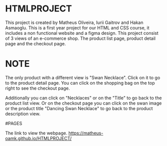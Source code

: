 # HTMLPROJECT

This project is created by Matheus Oliveira, Iurii Gaitrov and Hakan Asmaoglu.
This is a first year project for our HTML and CSS course, it includes a non functional website and a figma design.
This project consist of 3 views of an e-commerce shop. The product list page, product detail page and the checkout page.

# NOTE
The only product with a different view is "Swan Necklace". Click on it to go to the product detail page.
You can click on the shopping bag on the top right to see the checkout page.

Additionally you can click on "Necklaces" or on the "Title" to go back to the product list view.
Or on the checkout page you can click on the swan image or the product title "Dancing Swan Necklace" to go back to the product description view.

#PAGES

The link to view the webpage.
https://matheus-oamk.github.io/HTMLPROJECT/
